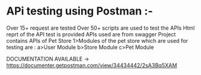 # APi testing using Postman :-
Over 15+ request are tested 
Over 50+ scripts are used to test the APIs
Html reprt of the API test is provided
APIs used are from swagger
Project contains APIs of Pet Store
  1>Modules of the pet store which are used for testing are :
    a>User Module
    b>Store Module
    c>Pet Module

  DOCUMENTATION AVAILABLE ->  https://documenter.getpostman.com/view/34434442/2sA3Bq5XAM
